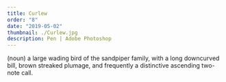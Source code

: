 ```yaml
---
title: Curlew
order: "8"
date: "2019-05-02"
thumbnail: ./Curlew.jpg
description: Pen | Adobe Photoshop
---
```


(noun)
a large wading bird of the sandpiper family, with a long downcurved bill, brown streaked plumage, and frequently a distinctive ascending two-note call.

<!-- ![Fruits](./mike-dorner-173503-unsplash.jpg)

<div class="kg-card kg-image-card kg-width-wide">

![Fruits](./mike-dorner-173504-unsplash.jpg)

</div> -->
